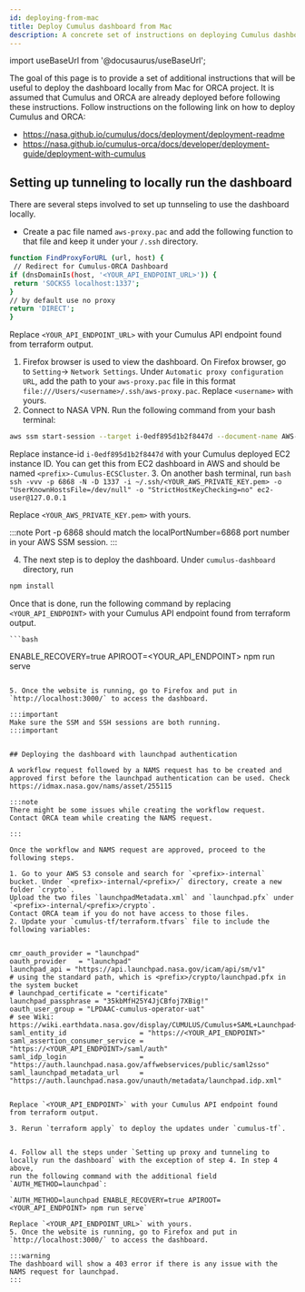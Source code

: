 ```yaml
---
id: deploying-from-mac
title: Deploy Cumulus dashboard from Mac
description: A concrete set of instructions on deploying Cumulus dashboard from Mac to create a test environment for ORCA. Also includes instructions for deploying the dashboard with launchpad authentication.
---
```


import useBaseUrl from '@docusaurus/useBaseUrl';

The goal of this page is to provide a set of additional instructions that will be useful to deploy the dashboard locally from Mac for ORCA project. It is assumed that Cumulus and ORCA are already deployed before following these instructions. Follow instructions on the following link on how to deploy Cumulus and ORCA:

 - https://nasa.github.io/cumulus/docs/deployment/deployment-readme
 - https://nasa.github.io/cumulus-orca/docs/developer/deployment-guide/deployment-with-cumulus

## Setting up tunneling to locally run the dashboard

There are several steps involved to set up tunnseling to use the dashboard locally.

- Create a pac file named `aws-proxy.pac` and add the following function to that file and keep it under your `/.ssh` directory.

```bash
function FindProxyForURL (url, host) {
 // Redirect for Cumulus-ORCA Dashboard
if (dnsDomainIs(host, '<YOUR_API_ENDPOINT_URL>')) {
 return 'SOCKS5 localhost:1337';
}
// by default use no proxy
return 'DIRECT';
}
```

  Replace `<YOUR_API_ENDPOINT_URL>` with your Cumulus API endpoint found from terraform output.

1. Firefox browser is used to view the dashboard. On Firefox browser, go to `Setting`-> `Network Settings`. Under `Automatic proxy configuration URL`, add the path to your `aws-proxy.pac` file in this format `file:///Users/<username>/.ssh/aws-proxy.pac`. Replace `<username>` with yours.
2. Connect to NASA VPN. Run the following command from your bash terminal:
  ```bash
  aws ssm start-session --target i-0edf895d1b2f8447d --document-name AWS-StartPortForwardingSession --parameters portNumber=22,localPortNumber=6868
  ```

  Replace instance-id `i-0edf895d1b2f8447d` with your Cumulus deployed EC2 instance ID. You can get this from EC2 dashboard in AWS and should be named `<prefix>-Cumulus-ECSCluster`.
3. On another bash terminal, run 
    ```bash
    ssh -vvv -p 6868 -N -D 1337 -i ~/.ssh/<YOUR_AWS_PRIVATE_KEY.pem> -o "UserKnownHostsFile=/dev/null" -o "StrictHostKeyChecking=no" ec2-user@127.0.0.1
    ```

  Replace `<YOUR_AWS_PRIVATE_KEY.pem>` with yours.

 :::note
 Port -p 6868 should match the localPortNumber=6868 port number in your AWS SSM session.
 :::

 4. The next step is to deploy the dashboard. Under `cumulus-dashboard` directory, run 
  
   ```bash
   npm install
   ```

   Once that is done, run the following command by replacing `<YOUR_API_ENDPOINT>` with your Cumulus API endpoint found from terraform output.

    ```bash
   ENABLE_RECOVERY=true APIROOT=<YOUR_API_ENDPOINT> npm run serve
   ```

 5. Once the website is running, go to Firefox and put in `http://localhost:3000/` to access the dashboard.   
 
   :::important
   Make sure the SSM and SSH sessions are both running.
   :::important


## Deploying the dashboard with launchpad authentication

A workflow request followed by a NAMS request has to be created and approved first before the launchpad authentication can be used. Check https://idmax.nasa.gov/nams/asset/255115

:::note
There might be some issues while creating the workflow request. Contact ORCA team while creating the NAMS request.

:::

Once the workflow and NAMS request are approved, proceed to the following steps.

1. Go to your AWS S3 console and search for `<prefix>-internal` bucket. Under `<prefix>-internal/<prefix>/` directory, create a new folder `crypto`.
   Upload the two files `launchpadMetadata.xml` and `launchpad.pfx` under `<prefix>-internal/<prefix>/crypto`. 
   Contact ORCA team if you do not have access to those files.
2. Update your `cumulus-tf/terraform.tfvars` file to include the following variables:
    
   ```
    cmr_oauth_provider = "launchpad"
    oauth_provider   = "launchpad"
    launchpad_api = "https://api.launchpad.nasa.gov/icam/api/sm/v1"
    # using the standard path, which is <prefix>/crypto/launchpad.pfx in the system bucket
    # launchpad_certificate = "certificate"
    launchpad_passphrase = "35kbMfH25Y4JjCBfoj7XBig!"
    oauth_user_group = "LPDAAC-cumulus-operator-uat"
    # see Wiki: https://wiki.earthdata.nasa.gov/display/CUMULUS/Cumulus+SAML+Launchpad+Integration
    saml_entity_id                  = "https://<YOUR_API_ENDPOINT>"
    saml_assertion_consumer_service = "https://<YOUR_API_ENDPOINT>/saml/auth"
    saml_idp_login                  = "https://auth.launchpad.nasa.gov/affwebservices/public/saml2sso"
    saml_launchpad_metadata_url     = "https://auth.launchpad.nasa.gov/unauth/metadata/launchpad.idp.xml"

   ```

   Replace `<YOUR_API_ENDPOINT>` with your Cumulus API endpoint found from terraform output.

3. Rerun `terraform apply` to deploy the updates under `cumulus-tf`.


4. Follow all the steps under `Setting up proxy and tunneling to locally run the dashboard` with the exception of step 4. In step 4 above,
   run the following command with the additional field `AUTH_METHOD=launchpad`:

   `AUTH_METHOD=launchpad ENABLE_RECOVERY=true APIROOT=<YOUR_API_ENDPOINT> npm run serve`

   Replace `<YOUR_API_ENDPOINT_URL>` with yours.
5. Once the website is running, go to Firefox and put in `http://localhost:3000/` to access the dashboard.   
 
   :::warning
   The dashboard will show a 403 error if there is any issue with the NAMS request for launchpad.
   :::